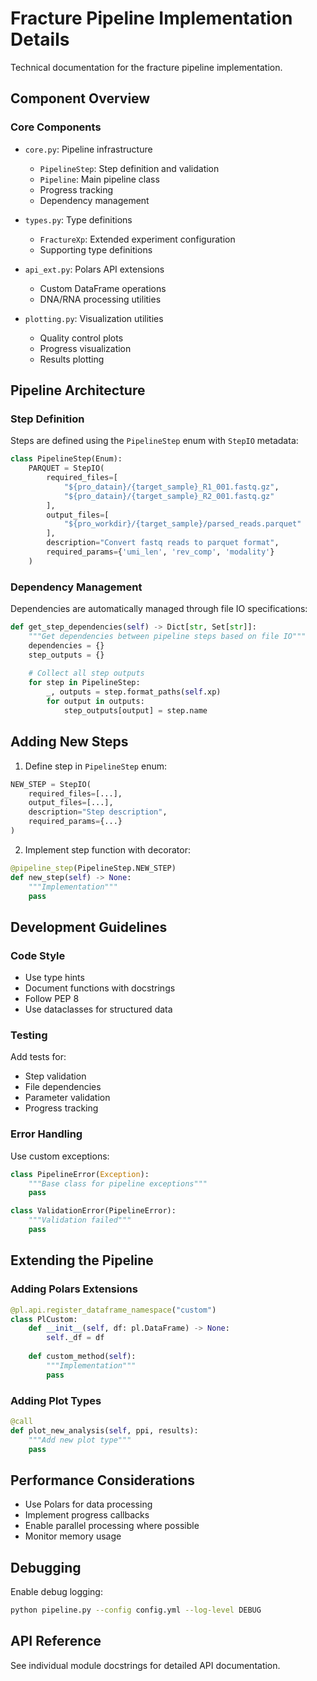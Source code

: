 # Fracture Pipeline Implementation Details

Technical documentation for the fracture pipeline implementation.

## Component Overview

### Core Components

- `core.py`: Pipeline infrastructure
  - `PipelineStep`: Step definition and validation
  - `Pipeline`: Main pipeline class
  - Progress tracking
  - Dependency management

- `types.py`: Type definitions
  - `FractureXp`: Extended experiment configuration
  - Supporting type definitions

- `api_ext.py`: Polars API extensions
  - Custom DataFrame operations
  - DNA/RNA processing utilities

- `plotting.py`: Visualization utilities
  - Quality control plots
  - Progress visualization
  - Results plotting

## Pipeline Architecture

### Step Definition

Steps are defined using the `PipelineStep` enum with `StepIO` metadata:

```python
class PipelineStep(Enum):
    PARQUET = StepIO(
        required_files=[
            "${pro_datain}/{target_sample}_R1_001.fastq.gz",
            "${pro_datain}/{target_sample}_R2_001.fastq.gz"
        ],
        output_files=[
            "${pro_workdir}/{target_sample}/parsed_reads.parquet"
        ],
        description="Convert fastq reads to parquet format",
        required_params={'umi_len', 'rev_comp', 'modality'}
    )
```

### Dependency Management

Dependencies are automatically managed through file IO specifications:

```python
def get_step_dependencies(self) -> Dict[str, Set[str]]:
    """Get dependencies between pipeline steps based on file IO"""
    dependencies = {}
    step_outputs = {}
    
    # Collect all step outputs
    for step in PipelineStep:
        _, outputs = step.format_paths(self.xp)
        for output in outputs:
            step_outputs[output] = step.name
```


## Adding New Steps

1. Define step in `PipelineStep` enum:
```python
NEW_STEP = StepIO(
    required_files=[...],
    output_files=[...],
    description="Step description",
    required_params={...}
)
```

2. Implement step function with decorator:
```python
@pipeline_step(PipelineStep.NEW_STEP)
def new_step(self) -> None:
    """Implementation"""
    pass
```

## Development Guidelines

### Code Style

- Use type hints
- Document functions with docstrings
- Follow PEP 8
- Use dataclasses for structured data

### Testing

Add tests for:
- Step validation
- File dependencies
- Parameter validation
- Progress tracking

### Error Handling

Use custom exceptions:
```python
class PipelineError(Exception):
    """Base class for pipeline exceptions"""
    pass

class ValidationError(PipelineError):
    """Validation failed"""
    pass
```

## Extending the Pipeline

### Adding Polars Extensions

```python
@pl.api.register_dataframe_namespace("custom")
class PlCustom:
    def __init__(self, df: pl.DataFrame) -> None:
        self._df = df
        
    def custom_method(self):
        """Implementation"""
        pass
```

### Adding Plot Types

```python
@call
def plot_new_analysis(self, ppi, results):
    """Add new plot type"""
    pass
```

## Performance Considerations

- Use Polars for data processing
- Implement progress callbacks
- Enable parallel processing where possible
- Monitor memory usage

## Debugging

Enable debug logging:
```bash
python pipeline.py --config config.yml --log-level DEBUG
```

## API Reference

See individual module docstrings for detailed API documentation.
